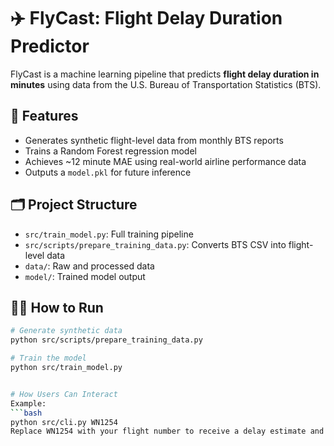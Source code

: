 # ✈️ FlyCast: Flight Delay Duration Predictor

FlyCast is a machine learning pipeline that predicts **flight delay duration in minutes** using data from the U.S. Bureau of Transportation Statistics (BTS).

## 🔧 Features
- Generates synthetic flight-level data from monthly BTS reports
- Trains a Random Forest regression model
- Achieves ~12 minute MAE using real-world airline performance data
- Outputs a `model.pkl` for future inference

## 🗂️ Project Structure
- `src/train_model.py`: Full training pipeline
- `src/scripts/prepare_training_data.py`: Converts BTS CSV into flight-level data
- `data/`: Raw and processed data
- `model/`: Trained model output

## 🏃‍♂️ How to Run
```bash
# Generate synthetic data
python src/scripts/prepare_training_data.py

# Train the model
python src/train_model.py


# How Users Can Interact
Example:
```bash
python src/cli.py WN1254
Replace WN1254 with your flight number to receive a delay estimate and status update.

